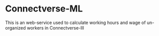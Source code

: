 # Connectverse-ML
This is an web-service used to calculate working hours and wage of un-organized workers in Connectverse-III
